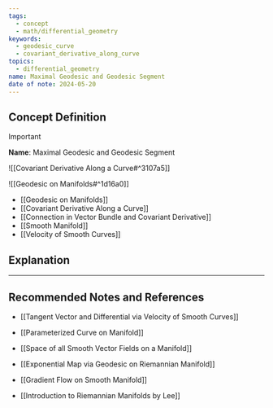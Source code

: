 ```yaml
---
tags:
  - concept
  - math/differential_geometry
keywords:
  - geodesic_curve
  - covariant_derivative_along_curve
topics:
  - differential_geometry
name: Maximal Geodesic and Geodesic Segment
date of note: 2024-05-20
---
```


## Concept Definition

>[!important]
>**Name**: Maximal Geodesic and Geodesic Segment

![[Covariant Derivative Along a Curve#^3107a5]]

![[Geodesic on Manifolds#^1d16a0]]

- [[Geodesic on Manifolds]]
- [[Covariant Derivative Along a Curve]]
- [[Connection in Vector Bundle and Covariant Derivative]]
- [[Smooth Manifold]]
- [[Velocity of Smooth Curves]]

## Explanation







-----------
##  Recommended Notes and References


- [[Tangent Vector and Differential via Velocity of Smooth Curves]]
- [[Parameterized Curve on Manifold]]
- [[Space of all Smooth Vector Fields on a Manifold]]


- [[Exponential Map via Geodesic on Riemannian Manifold]]
- [[Gradient Flow on Smooth Manifold]]


- [[Introduction to Riemannian Manifolds by Lee]]